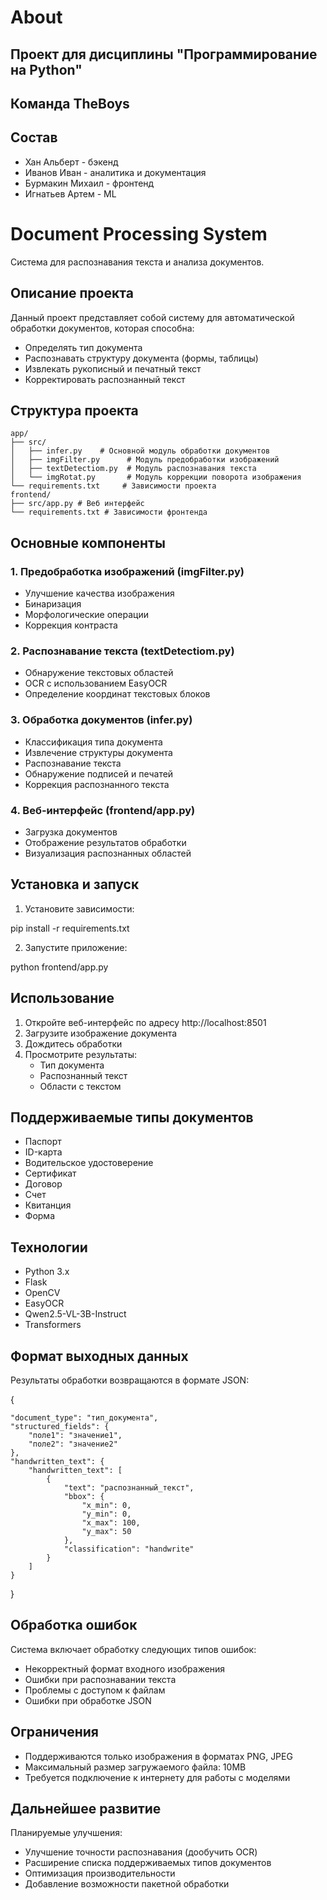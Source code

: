 # About
## Проект для дисциплины "Программирование на Python"
## Команда TheBoys
## Состав
- Хан Альберт - бэкенд
- Иванов Иван - аналитика и документация
- Бурмакин Михаил - фронтенд
- Игнатьев Артем - ML

# Document Processing System

Система для распознавания текста и анализа документов.

## Описание проекта

Данный проект представляет собой систему для автоматической обработки документов, которая способна:
- Определять тип документа
- Распознавать структуру документа (формы, таблицы)
- Извлекать рукописный и печатный текст
- Корректировать распознанный текст

## Структура проекта

```
app/
├── src/
│   ├── infer.py    # Основной модуль обработки документов
│   ├── imgFilter.py      # Модуль предобработки изображений
│   ├── textDetectiom.py  # Модуль распознавания текста
│   └── imgRotat.py       # Модуль коррекции поворота изображения
└── requirements.txt     # Зависимости проекта
frontend/
├── src/app.py # Веб интерфейс
└── requirements.txt # Зависимости фронтенда
```
## Основные компоненты

### 1. Предобработка изображений (imgFilter.py)
- Улучшение качества изображения
- Бинаризация
- Морфологические операции
- Коррекция контраста

### 2. Распознавание текста (textDetectiom.py)
- Обнаружение текстовых областей
- OCR с использованием EasyOCR
- Определение координат текстовых блоков

### 3. Обработка документов (infer.py)
- Классификация типа документа
- Извлечение структуры документа
- Распознавание текста
- Обнаружение подписей и печатей
- Коррекция распознанного текста

### 4. Веб-интерфейс (frontend/app.py)
- Загрузка документов
- Отображение результатов обработки
- Визуализация распознанных областей

## Установка и запуск

1. Установите зависимости:

pip install -r requirements.txt


2. Запустите приложение:

python frontend/app.py


## Использование

1. Откройте веб-интерфейс по адресу http://localhost:8501
2. Загрузите изображение документа
3. Дождитесь обработки
4. Просмотрите результаты:
   - Тип документа
   - Распознанный текст
   - Области с текстом

## Поддерживаемые типы документов

- Паспорт
- ID-карта
- Водительское удостоверение
- Сертификат
- Договор
- Счет
- Квитанция
- Форма

## Технологии

- Python 3.x
- Flask
- OpenCV
- EasyOCR
- Qwen2.5-VL-3B-Instruct
- Transformers

## Формат выходных данных

Результаты обработки возвращаются в формате JSON:


{

    "document_type": "тип_документа",
    "structured_fields": {
        "поле1": "значение1",
        "поле2": "значение2"
    },
    "handwritten_text": {
        "handwritten_text": [
            {
                "text": "распознанный_текст",
                "bbox": {
                    "x_min": 0,
                    "y_min": 0,
                    "x_max": 100,
                    "y_max": 50
                },
                "classification": "handwrite"
            }
        ]
    }
}


## Обработка ошибок

Система включает обработку следующих типов ошибок:
- Некорректный формат входного изображения
- Ошибки при распознавании текста
- Проблемы с доступом к файлам
- Ошибки при обработке JSON

## Ограничения

- Поддерживаются только изображения в форматах PNG, JPEG
- Максимальный размер загружаемого файла: 10MB
- Требуется подключение к интернету для работы с моделями

## Дальнейшее развитие

Планируемые улучшения:
- Улучшение точности распознавания (дообучить OCR)
- Расширение списка поддерживаемых типов документов
- Оптимизация производительности
- Добавление возможности пакетной обработки
